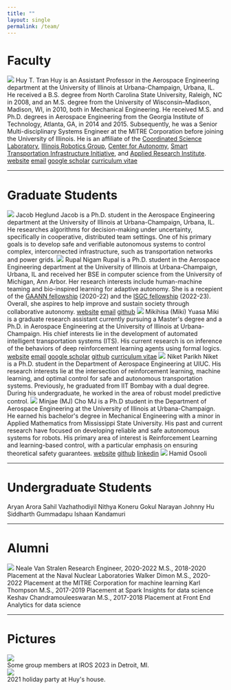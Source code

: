 ```yaml
---
title: ""
layout: single
permalink: /team/
---
```


# Faculty

<figure-team>
    <img src="{{ site.url }}{{ site.baseurl }}/assets/images/huy.jpg">
    <figcaption-team>
        <span class="name">Huy T. Tran</span>
        <span class="info">
            Huy is an Assistant Professor in the Aerospace Engineering department at the University of Illinois at Urbana-Champaign, Urbana, IL. He received a B.S. degree from North Carolina State University, Raleigh, NC in 2008, and an M.S. degree from the University of Wisconsin–Madison, Madison, WI, in 2010, both in Mechanical Engineering. He received M.S. and Ph.D. degrees in Aerospace Engineering from the Georgia Institute of Technology, Atlanta, GA, in 2014 and 2015. Subsequently, he was a Senior Multi-disciplinary Systems Engineer at the MITRE Corporation before joining the University of Illinois. He is an affiliate of the <a href="https://csl.illinois.edu/">Coordinated Science Laboratory</a>, <a href="https://robotics.illinois.edu/">Illinois Robotics Group</a>, <a href="https://autonomy.illinois.edu">Center for Autonomy</a>, <a href="https://stii.illinois.edu/">Smart Transportation Infrastructure Initiative</a>, and <a href="https://appliedresearch.illinois.edu/">Applied Research Institute</a>.
        </span>
        <!-- remove logos if not needed -->
        <span class="logo"><i class="fas fa-fw fa-link"></i> <a href="http://huytrtran.github.io">website</a></span>
        <span class="logo"><i class="fas fa-fw fa-envelope-square"></i> <a href="mailto:huytran1@illinois.edu">email</a></span>
        <span class="logo"><i class="fa fa-graduation-cap"></i> <a href="https://scholar.google.com/citations?user=TgaPukcAAAAJ&hl=en">google scholar</a></span>
        <!-- <span class="logo"><i class="fab fa-fw fa-github"></i> <a href="https://github.com/huytrtran">GitHub</a></span> -->
        <span class="logo"><i class="fas fa-fw fa-file-alt"></i> <a href="{{ site.url }}{{ site.baseurl }}/assets/pdfs/huy-cv.pdf">curriculum vitae</a></span>
    </figcaption-team>
</figure-team>

---

# Graduate Students

<figure-team>
    <img src="{{ site.url }}{{ site.baseurl }}/assets/images/jacob.jpg">
    <figcaption-team>
        <span class="name">Jacob Heglund</span>
        <span class="info">
            Jacob is a Ph.D. student in the Aerospace Engineering department at the University of Illinois at Urbana-Champaign, Urbana, IL. He researches algorithms for decision-making under uncertainty, specifically in cooperative, distributed team settings. One of his primary goals is to develop safe and verifiable autonomous systems to control complex, interconnected infrastructure, such as transportation networks and power grids.
        </span>
    </figcaption-team>
</figure-team>

<figure-team>
    <img src="{{ site.url }}{{ site.baseurl }}/assets/images/rupal.jpg">
    <figcaption-team>
        <span class="name">Rupal Nigam</span>
        <span class="info">
            Rupal is a Ph.D. student in the Aerospace Engineering department at the University of Illinois at Urbana-Champaign, Urbana, IL and received her BSE in computer science from the University of Michigan, Ann Arbor. Her research interests include human-machine teaming and bio-inspired learning for adaptive autonomy. She is a recepient of the <a href="https://www2.ed.gov/programs/gaann/index.html">GAANN fellowship</a> (2020-22) and the <a href="https://isgc.aerospace.illinois.edu/fellowship-information/">ISGC fellowship</a> (2022-23). Overall, she aspires to help improve and sustain society through collaborative autonomy.
        </span>
        <span class="logo"><i class="fas fa-fw fa-link"></i> <a href="www.rupalnigam.com">website</a></span>
        <span class="logo"><i class="fas fa-fw fa-envelope-square"></i> <a href="mailto:rupaln2@illinois.edu">email</a></span>
        <span class="logo"><i class="fab fa-fw fa-github"></i> <a href="https://github.com/apurl1">github</a></span>
    </figcaption-team>
</figure-team>

<figure-team>
    <img src="{{ site.url }}{{ site.baseurl }}/assets/images/miki.jpg">
    <figcaption-team>
        <span class="name">Mikihisa (Miki) Yuasa</span>
        <span class="info">
            Miki is a graduate research assistant currently pursuing a Master's degree and a Ph.D. in Aerospace Engineering at the University of Illinois at Urbana-Champaign. His chief interests lie in the development of automated intelligent transportation systems (ITS). His current research is on inference of the behaviors of deep reinforcement learning agents using formal logics.
        </span>
        <!-- remove logos if not needed -->
        <span class="logo"><i class="fas fa-fw fa-link"></i> <a href="https://miki-yuasa.github.io/">website</a></span>
        <span class="logo"><i class="fas fa-fw fa-envelope-square"></i> <a href="mailto:myuasa2@illinois.edu">email</a></span>
        <span class="logo"><i class="fa fa-graduation-cap"></i> <a href="https://scholar.google.com/citations?user=NiRKTWkAAAAJ&hl=en">google scholar</a></span>
        <span class="logo"><i class="fab fa-fw fa-github"></i> <a href="https://github.com/miki-yuasa">github</a></span>
        <span class="logo"><i class="fas fa-fw fa-file-alt"></i> <a href="https://miki-yuasa.github.io/CV_Mikihisa_Yuasa.pdf">curriculum vitae</a></span>
    </figcaption-team>
</figure-team>

<figure-team>
    <img src="{{ site.url }}{{ site.baseurl }}/assets/images/niket.png">
    <figcaption-team>
        <span class="name">Niket Parikh</span>
        <span class="info">
            Niket is a Ph.D. student in the Department of Aerospace Engineering at UIUC. His research interests lie at the intersection of reinforcement learning, machine learning, and optimal control for safe and autonomous transportation systems. Previously, he graduated from IIT Bombay with a dual degree. During his undergraduate, he worked in the area of robust model predictive control.
        </span>
    </figcaption-team>
</figure-team>

<figure-team>
    <img src="{{ site.url }}{{ site.baseurl }}/assets/images/minjae.jpg">
    <figcaption-team>
        <span class="name">Minjae (MJ) Cho</span>
        <span class="info">
            MJ is a Ph.D student in the Department of Aerospace Engineering at the University of Illinois at Urbana-Champaign. He earned his bachelor's degree in Mechanical Engineering with a minor in Applied Mathematics from Mississippi State University. His past and current research have focused on developing reliable and safe autonomous systems for robots. His primary area of interest is Reinforcement Learning and learning-based control, with a particular emphasis on ensuring theoretical safety guarantees.
        </span>
        <!-- remove logos if not needed -->
        <span class="logo"><i class="fas fa-fw fa-link"></i> <a href="https://sites.google.com/view/mj-academics/about-myself?authuser=0">website</a></span>
        <span class="logo"><i class="fab fa-fw fa-github"></i> <a href="https://github.com/Mgineer117">github</a></span>
        <span class="logo"><i class="fab fa-fw fa-linkedin"></i> <a href="https://www.linkedin.com/in/minjae-cho-407b9a224/">linkedin</a></span>
    </figcaption-team>
</figure-team>

<figure-team>
    <img src="{{ site.url }}{{ site.baseurl }}/assets/images/hamid.jpeg">
    <figcaption-team>
        <span class="name">Hamid Osooli</span>
    </figcaption-team>
</figure-team>

---

# Undergraduate Students

<nofigure-ugrad>
    <caption-ugrad>
        <span class="name">Aryan Arora</span>
    </caption-ugrad>
</nofigure-ugrad>

<nofigure-ugrad>
    <caption-ugrad>
        <span class="name">Sahil Vazhathodiyil</span>
    </caption-ugrad>
</nofigure-ugrad>

<nofigure-ugrad>
    <caption-ugrad>
        <span class="name">Nithya Koneru</span>
    </caption-ugrad>
</nofigure-ugrad>

<nofigure-ugrad>
    <caption-ugrad>
        <span class="name">Gokul Narayan</span>
    </caption-ugrad>
</nofigure-ugrad>

<nofigure-ugrad>
    <caption-ugrad>
        <span class="name">Johnny Hu</span>
    </caption-ugrad>
</nofigure-ugrad>

<nofigure-ugrad>
    <caption-ugrad>
        <span class="name">Siddharth Gummadapu</span>
    </caption-ugrad>
</nofigure-ugrad>

<nofigure-ugrad>
    <caption-ugrad>
        <span class="name">Ishaan Kandamuri</span>
    </caption-ugrad>
</nofigure-ugrad>

---

# Alumni

<figure-team>
    <img src="{{ site.url }}{{ site.baseurl }}/assets/images/neale.png">
    <figcaption-team>
        <span class="name">Neale Van Stralen</span>
        <span class="info">
            Research Engineer, 2020-2022
        </span>
        <span class="info">
            M.S., 2018-2020
        </span>
        <span class="info">
            Placement at the Naval Nuclear Laboratories
        </span>
    </figcaption-team>
</figure-team>

<figure-team>
    <!-- <img src="{{ site.url }}{{ site.baseurl }}/assets/images/niket.png"> -->
    <figcaption-team>
        <span class="name">Walker Dimon</span>
        <span class="info">
            M.S., 2020-2022
        </span>
        <span class="info">
            Placement at the MITRE Corporation for machine learning
        </span>
    </figcaption-team>
</figure-team>

<figure-team>
    <!-- <img src="{{ site.url }}{{ site.baseurl }}/assets/images/niket.png"> -->
    <figcaption-team>
        <span class="name">Karl Thompson</span>
        <span class="info">
            M.S., 2017-2019
        </span>
        <span class="info">
            Placement at Spark Insights for data science
        </span>
    </figcaption-team>
</figure-team>

<figure-team>
    <!-- <img src="{{ site.url }}{{ site.baseurl }}/assets/images/niket.png"> -->
    <figcaption-team>
        <span class="name">Keshav Chandramouleeswaran</span>
        <span class="info">
            M.S., 2017-2018
        </span>
        <span class="info">
            Placement at Front End Analytics for data science
        </span>
    </figcaption-team>
</figure-team>

---

# Pictures

<figure-full-caption>
	<a href="{{ site.url }}{{ site.baseurl }}/assets/images/2023-iros.jpg"><img src="{{ site.url }}{{ site.baseurl }}/assets/images/2023-iros.jpg"></a>
	<figcaption>Some group members at IROS 2023 in Detroit, MI.</figcaption>
</figure-full-caption>

<figure-full-caption>
	<a href="{{ site.url }}{{ site.baseurl }}/assets/images/2021-holiday.jpg"><img src="{{ site.url }}{{ site.baseurl }}/assets/images/2021-holiday.jpg"></a>
	<figcaption>2021 holiday party at Huy's house.</figcaption>
</figure-full-caption>
